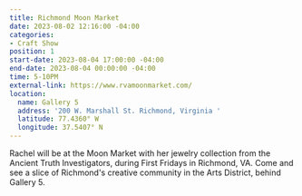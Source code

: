 ```yaml
---
title: Richmond Moon Market
date: 2023-08-02 12:16:00 -04:00
categories:
- Craft Show
position: 1
start-date: 2023-08-04 17:00:00 -04:00
end-date: 2023-08-04 00:00:00 -04:00
time: 5-10PM
external-link: https://www.rvamoonmarket.com/
location:
  name: Gallery 5
  address: '200 W. Marshall St. Richmond, Virginia '
  latitude: 77.4360° W
  longitude: 37.5407° N
---
```


Rachel will be at the Moon Market with her jewelry collection from the Ancient Truth Investigators, during First Fridays in Richmond, VA. Come and see a slice of Richmond's creative community in the Arts District, behind Gallery 5. 